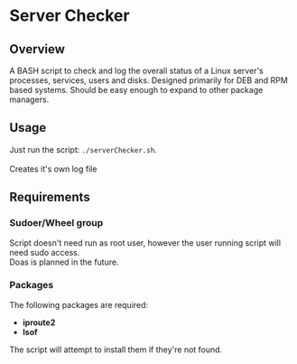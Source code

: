 # Server Checker

## Overview
A BASH script to check and log the overall status of a Linux server's processes, services, users and disks.
Designed primarily for DEB and RPM based systems. Should be easy enough to expand to other package managers. <br>

## Usage
Just run the script: `./serverChecker.sh`. <br> <br>
Creates it's own log file <br>

## Requirements
### Sudoer/Wheel group
Script doesn't need run as root user, however the user running script will need sudo access. <br>
Doas is planned in the future.

### Packages
The following packages are required: <br>
* **iproute2**
* **lsof**

The script will attempt to install them if they're not found.
